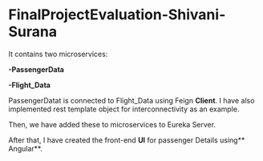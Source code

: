 # FinalProjectEvaluation-Shivani-Surana

It contains two microservices:

**-PassengerData**

**-Flight_Data**

PassengerDatat is connected to Flight_Data using Feign **Client**.
I have also implemented rest template object for interconnectivity as an example.

Then, we have added these to microservices to Eureka Server.

After that, I have created the front-end **UI** for passenger Details using** Angular**.
